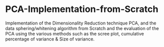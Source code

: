 # PCA-Implementation-from-Scratch
Implementation of the Dimensionality Reduction technique PCA, and the data sphering/whitening algorithm from Scratch and the evaluation of the PCA using the various methods such as the scree plot, cumulative percentage of variance &amp; Size of variance.
